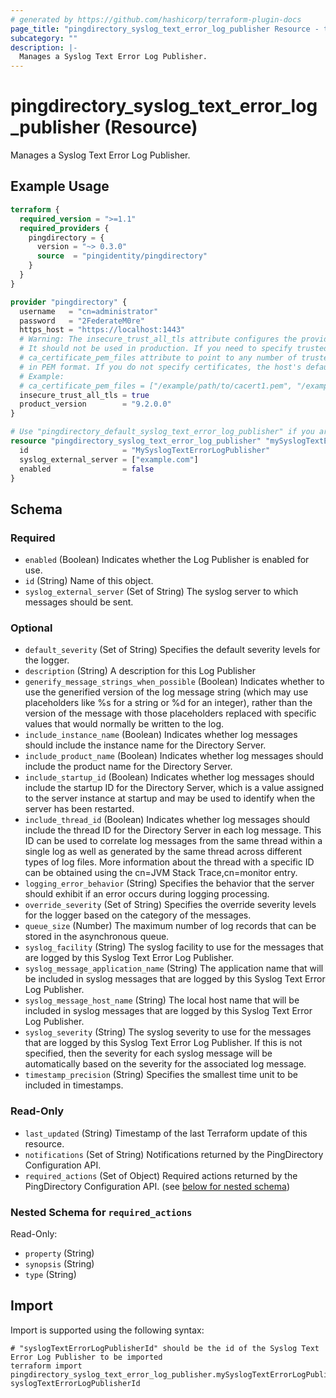 ```yaml
---
# generated by https://github.com/hashicorp/terraform-plugin-docs
page_title: "pingdirectory_syslog_text_error_log_publisher Resource - terraform-provider-pingdirectory"
subcategory: ""
description: |-
  Manages a Syslog Text Error Log Publisher.
---
```


# pingdirectory_syslog_text_error_log_publisher (Resource)

Manages a Syslog Text Error Log Publisher.

## Example Usage

```terraform
terraform {
  required_version = ">=1.1"
  required_providers {
    pingdirectory = {
      version = "~> 0.3.0"
      source  = "pingidentity/pingdirectory"
    }
  }
}

provider "pingdirectory" {
  username   = "cn=administrator"
  password   = "2FederateM0re"
  https_host = "https://localhost:1443"
  # Warning: The insecure_trust_all_tls attribute configures the provider to trust any certificate presented by the PingDirectory server.
  # It should not be used in production. If you need to specify trusted CA certificates, use the
  # ca_certificate_pem_files attribute to point to any number of trusted CA certificate files
  # in PEM format. If you do not specify certificates, the host's default root CA set will be used.
  # Example:
  # ca_certificate_pem_files = ["/example/path/to/cacert1.pem", "/example/path/to/cacert2.pem"]
  insecure_trust_all_tls = true
  product_version        = "9.2.0.0"
}

# Use "pingdirectory_default_syslog_text_error_log_publisher" if you are adopting existing configuration from the PingDirectory server into Terraform
resource "pingdirectory_syslog_text_error_log_publisher" "mySyslogTextErrorLogPublisher" {
  id                     = "MySyslogTextErrorLogPublisher"
  syslog_external_server = ["example.com"]
  enabled                = false
}
```

<!-- schema generated by tfplugindocs -->
## Schema

### Required

- `enabled` (Boolean) Indicates whether the Log Publisher is enabled for use.
- `id` (String) Name of this object.
- `syslog_external_server` (Set of String) The syslog server to which messages should be sent.

### Optional

- `default_severity` (Set of String) Specifies the default severity levels for the logger.
- `description` (String) A description for this Log Publisher
- `generify_message_strings_when_possible` (Boolean) Indicates whether to use the generified version of the log message string (which may use placeholders like %s for a string or %d for an integer), rather than the version of the message with those placeholders replaced with specific values that would normally be written to the log.
- `include_instance_name` (Boolean) Indicates whether log messages should include the instance name for the Directory Server.
- `include_product_name` (Boolean) Indicates whether log messages should include the product name for the Directory Server.
- `include_startup_id` (Boolean) Indicates whether log messages should include the startup ID for the Directory Server, which is a value assigned to the server instance at startup and may be used to identify when the server has been restarted.
- `include_thread_id` (Boolean) Indicates whether log messages should include the thread ID for the Directory Server in each log message. This ID can be used to correlate log messages from the same thread within a single log as well as generated by the same thread across different types of log files. More information about the thread with a specific ID can be obtained using the cn=JVM Stack Trace,cn=monitor entry.
- `logging_error_behavior` (String) Specifies the behavior that the server should exhibit if an error occurs during logging processing.
- `override_severity` (Set of String) Specifies the override severity levels for the logger based on the category of the messages.
- `queue_size` (Number) The maximum number of log records that can be stored in the asynchronous queue.
- `syslog_facility` (String) The syslog facility to use for the messages that are logged by this Syslog Text Error Log Publisher.
- `syslog_message_application_name` (String) The application name that will be included in syslog messages that are logged by this Syslog Text Error Log Publisher.
- `syslog_message_host_name` (String) The local host name that will be included in syslog messages that are logged by this Syslog Text Error Log Publisher.
- `syslog_severity` (String) The syslog severity to use for the messages that are logged by this Syslog Text Error Log Publisher. If this is not specified, then the severity for each syslog message will be automatically based on the severity for the associated log message.
- `timestamp_precision` (String) Specifies the smallest time unit to be included in timestamps.

### Read-Only

- `last_updated` (String) Timestamp of the last Terraform update of this resource.
- `notifications` (Set of String) Notifications returned by the PingDirectory Configuration API.
- `required_actions` (Set of Object) Required actions returned by the PingDirectory Configuration API. (see [below for nested schema](#nestedatt--required_actions))

<a id="nestedatt--required_actions"></a>
### Nested Schema for `required_actions`

Read-Only:

- `property` (String)
- `synopsis` (String)
- `type` (String)

## Import

Import is supported using the following syntax:

```shell
# "syslogTextErrorLogPublisherId" should be the id of the Syslog Text Error Log Publisher to be imported
terraform import pingdirectory_syslog_text_error_log_publisher.mySyslogTextErrorLogPublisher syslogTextErrorLogPublisherId
```
